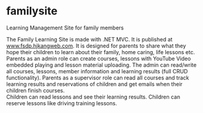 # familysite
Learning Management Site for family members

The Family Learning Site is made with .NET MVC. It is published at www.fsdp.hjkangweb.com.
It is designed for parents to share what they hope their children to learn about their family, home caring, life lessons etc.
Parents as an admin role can create courses, lessons with YouTube Video embedded playing and lesson material uploading. 
The admin can read/write all courses, lessons, member information and learning results (full CRUD functionality).
Parents as a supervisor role can read all courses and track learning results and reservations of children and 
get emails when their children finish courses.  
Children can read lessons and see their learning results. 
Children can reserve lessons like driving training lessons. 
